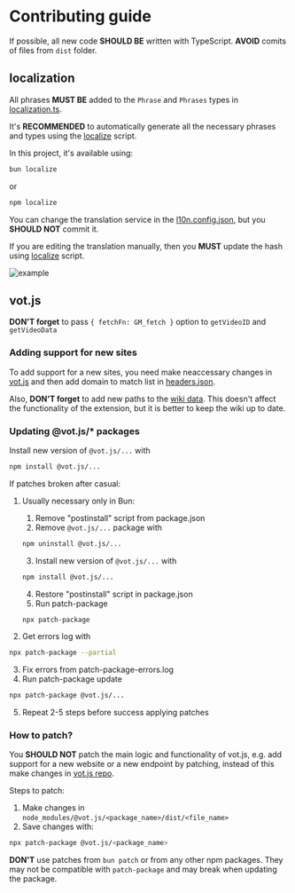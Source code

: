 [localize-link]: https://github.com/ilyhalight/localize/tree/master/packages/localize-tui
[votjs-link]: https://github.com/FOSWLY/vot.js

# Contributing guide

If possible, all new code **SHOULD BE** written with TypeScript. **AVOID** comits of files from `dist` folder.

## localization

All phrases **MUST BE** added to the `Phrase` and `Phrases` types in [localization.ts](./src/types/localization.ts).

It's **RECOMMENDED** to automatically generate all the necessary phrases and types using the [localize][localize-link] script.

In this project, it's available using:

```bash
bun localize
```

or

```bash
npm localize
```

You can change the translation service in the [l10n.config.json](./l10n.config.json), but you **SHOULD NOT** commit it.

If you are editing the translation manually, then you **MUST** update the hash using [localize][localize-link] script.

![example](https://github.com/user-attachments/assets/2fcd3f70-aee6-4b45-827e-2fbe0d2cf599)

## vot.js

**DON'T forget** to pass `{ fetchFn: GM_fetch }` option to `getVideoID` and `getVideoData`

### Adding support for new sites

To add support for a new sites, you need make neaccessary changes in [vot.js][votjs-link] and then add domain to match list in [headers.json](./src/headers.json).

Also, **DON'T forget** to add new paths to the [wiki data](./scripts/wiki-gen/data.js). This doesn't affect the functionality of the extension, but it is better to keep the wiki up to date.

### Updating @vot.js/\* packages

Install new version of `@vot.js/...` with

```bash
npm install @vot.js/...
```

If patches broken after casual:

1. Usually necessary only in Bun:

   1. Remove "postinstall" script from package.json
   2. Remove `@vot.js/...` package with

   ```bash
   npm uninstall @vot.js/...
   ```

   3. Install new version of `@vot.js/...` with

   ```bash
   npm install @vot.js/...
   ```

   4. Restore "postinstall" script in package.json
   5. Run patch-package

   ```bash
   npx patch-package
   ```

2. Get errors log with

```bash
npx patch-package --partial
```

3. Fix errors from patch-package-errors.log
4. Run patch-package update

```bash
npx patch-package @vot.js/...
```

5. Repeat 2-5 steps before success applying patches

### How to patch?

You **SHOULD NOT** patch the main logic and functionality of vot.js, e.g. add support for a new website or a new endpoint by patching, instead of this make changes in [vot.js repo][votjs-link].

Steps to patch:

1. Make changes in `node_modules/@vot.js/<package_name>/dist/<file_name>`
2. Save changes with:

```bash
npx patch-package @vot.js/<package_name>
```

**DON'T** use patches from `bun patch` or from any other npm packages. They may not be compatible with `patch-package` and may break when updating the package.
